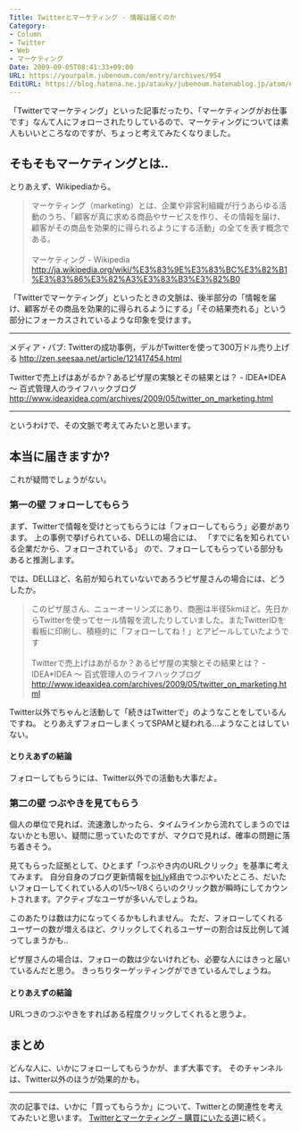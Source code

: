 ```yaml
---
Title: Twitterとマーケティング - 情報は届くのか
Category:
- Column
- Twitter
- Web
- マーケティング
Date: 2009-09-05T08:41:33+09:00
URL: https://yourpalm.jubenoum.com/entry/archives/954
EditURL: https://blog.hatena.ne.jp/atauky/jubenoum.hatenablog.jp/atom/entry/6653458415120885159
---
```


「Twitterでマーケティング」といった記事だったり、「マーケティングがお仕事です」なんて人にフォローされたりしているので、マーケティングについては素人もいいところなのですが、ちょっと考えてみたくなりました。

<h2>そもそもマーケティングとは..</h2>

とりあえず、Wikipediaから。

<blockquote cite="http://ja.wikipedia.org/wiki/%E3%83%9E%E3%83%BC%E3%82%B1%E3%83%86%E3%82%A3%E3%83%B3%E3%82%B0" title="マーケティング - Wikipedia">マーケティング（marketing）とは、企業や非営利組織が行うあらゆる活動のうち、「顧客が真に求める商品やサービスを作り、その情報を届け、顧客がその商品を効果的に得られるようにする活動」の全てを表す概念である。<br /><br />マーケティング - Wikipedia
<a href="http://ja.wikipedia.org/wiki/%E3%83%9E%E3%83%BC%E3%82%B1%E3%83%86%E3%82%A3%E3%83%B3%E3%82%B0" title="マーケティング - Wikipedia">http://ja.wikipedia.org/wiki/%E3%83%9E%E3%83%BC%E3%82%B1%E3%83%86%E3%82%A3%E3%83%B3%E3%82%B0</a></blockquote>

「Twitterでマーケティング」といったときの文脈は、後半部分の「情報を届け、顧客がその商品を効果的に得られるようにする」「その結果売れる」という部分にフォーカスされているような印象を受けます。

<hr />

メディア・パブ: Twitterの成功事例，デルがTwitterを使って300万ドル売り上げる
<a href="http://zen.seesaa.net/article/121417454.html" title="メディア・パブ: Twitterの成功事例，デルがTwitterを使って300万ドル売り上げる">http://zen.seesaa.net/article/121417454.html</a>

Twitterで売上げはあがるか？あるピザ屋の実験とその結果とは？ - IDEA*IDEA ～ 百式管理人のライフハックブログ
<a href="http://www.ideaxidea.com/archives/2009/05/twitter_on_marketing.html" title="Twitterで売上げはあがるか？あるピザ屋の実験とその結果とは？ - IDEA*IDEA ～ 百式管理人のライフハックブログ">http://www.ideaxidea.com/archives/2009/05/twitter_on_marketing.html</a>

<hr />

というわけで、その文脈で考えてみたいと思います。

<h2>本当に届きますか?</h2>

これが疑問でしょうがない。

<h3>第一の壁 フォローしてもらう</h3>
まず、Twitterで情報を受けとってもらうには「フォローしてもらう」必要があります。
上の事例で挙げられている、DELLの場合には、
「すでに名を知られている企業だから、フォローされている」
ので、フォローしてもらっている部分もあると推測します。

では、DELLほど、名前が知られていないであろうピザ屋さんの場合には、どうしたか。
<blockquote cite="http://www.ideaxidea.com/archives/2009/05/twitter_on_marketing.html" title="Twitterで売上げはあがるか？あるピザ屋の実験とその結果とは？ - IDEA*IDEA ～ 百式管理人のライフハックブログ">このピザ屋さん、ニューオーリンズにあり、商圏は半径5kmほど。先日からTwitterを使ってセール情報を流したりしていました。またTwitterIDを看板に印刷し、積極的に「フォローしてね！」とアピールしていたようです<br /><br />Twitterで売上げはあがるか？あるピザ屋の実験とその結果とは？ - IDEA*IDEA ～ 百式管理人のライフハックブログ
<a href="http://www.ideaxidea.com/archives/2009/05/twitter_on_marketing.html" title="Twitterで売上げはあがるか？あるピザ屋の実験とその結果とは？ - IDEA*IDEA ～ 百式管理人のライフハックブログ">http://www.ideaxidea.com/archives/2009/05/twitter_on_marketing.html</a></blockquote>

Twitter以外でちゃんと活動して「続きはTwitterで」のようなことをしているんですね。
とりあえずフォローしまくってSPAMと疑われる...ようなことはしていない。

<h4>とりえあずの結論</h4>
フォローしてもらうには、Twitter以外での活動も大事だよ。

<h3>第二の壁 つぶやきを見てもらう</h3>
個人の単位で見れば、流速激しかったら、タイムラインから流れてしまうのではないかとも思い、疑問に思っていたのですが、マクロで見れば、確率の問題に落ち着きそう。

見てもらった証拠として、ひとまず「つぶやき内のURLクリック」を基準に考えてみます。
自分自身のブログ更新情報を<a href="http://bit.ly/" title="bit.ly, a simple url shortener">bit.ly</a>経由でつぶやいたところ、だいたいフォローしてくれている人の1/5～1/8くらいのクリック数が瞬時にしてカウントされます。アクティブなユーザが多いんでしょうね。

このあたりは数は力になってくるかもしれません。
ただ、フォローしてくれるユーザーの数が増えるほど、クリックしてくれるユーザーの割合は反比例して減ってしまうかも..

ピザ屋さんの場合は、フォローの数は少ないけれども、必要な人にはきっと届いているんだと思う。
きっちりターゲッティングができているんでしょうね。

<h4>とりあえずの結論</h4>
URLつきのつぶやきをすればある程度クリックしてくれると思うよ。


<h2>まとめ</h2>
どんな人に、いかにフォローしてもらうかが、まず大事です。
そのチャンネルは、Twitter以外のほうが効果的かも。


<hr />

次の記事では、いかに「買ってもらうか」について、Twitterとの関連性を考えてみたいと思います。
<a href="http://yourpalm.jubenoum.com/2009/09/twitter%e3%81%a8%e3%83%9e%e3%83%bc%e3%82%b1%e3%83%86%e3%82%a3%e3%83%b3%e3%82%b0-%e8%b3%bc%e8%b2%b7%e3%81%ab%e3%81%84%e3%81%9f%e3%82%8b%e9%81%93/" title="Twitterとマーケティング – 購買にいたる道 | 君のてのひらから">Twitterとマーケティング – 購買にいたる道</a>に続く。
